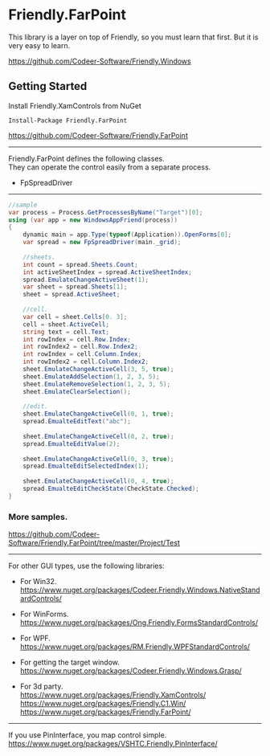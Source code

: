 Friendly.FarPoint
============================

This library is a layer on top of
Friendly, so you must learn that first.
But it is very easy to learn.

https://github.com/Codeer-Software/Friendly.Windows 

## Getting Started
Install Friendly.XamControls from NuGet

    Install-Package Friendly.FarPoint
https://github.com/Codeer-Software/Friendly.FarPoint

***
Friendly.FarPoint defines the following classes.   
They can operate the control easily from a separate process.  

* FpSpreadDriver

***
```cs  
//sample  
var process = Process.GetProcessesByName("Target")[0];  
using (var app = new WindowsAppFriend(process))  
{  
    dynamic main = app.Type(typeof(Application)).OpenForms[0];  
    var spread = new FpSpreadDriver(main._grid);
    
    //sheets.
    int count = spread.Sheets.Count;
    int activeSheetIndex = spread.ActiveSheetIndex;
    spread.EmulateChangeActiveSheet(1);
    var sheet = spread.Sheets[1];
    sheet = spread.ActiveSheet;
    
    //cell.
    var cell = sheet.Cells[0. 3];
    cell = sheet.ActiveCell;
    string text = cell.Text;
    int rowIndex = cell.Row.Index;
    int rowIndex2 = cell.Row.Index2;
    int rowIndex = cell.Column.Index;
    int rowIndex2 = cell.Column.Index2;
    sheet.EmulateChangeActiveCell(3, 5, true);
    sheet.EmulateAddSelection(1, 2, 3, 5);
    sheet.EmulateRemoveSelection(1, 2, 3, 5);
    sheet.EmulateClearSelection();
    
    //edit.
    sheet.EmulateChangeActiveCell(0, 1, true);
    spread.EmualteEditText("abc");
    
    sheet.EmulateChangeActiveCell(0, 2, true);
    spread.EmualteEditValue(2);
    
    sheet.EmulateChangeActiveCell(0, 3, true);
    spread.EmualteEditSelectedIndex(1);
    
    sheet.EmulateChangeActiveCell(0, 4, true);
    spread.EmualteEditCheckState(CheckState.Checked);
}
```
### More samples.
https://github.com/Codeer-Software/Friendly.FarPoint/tree/master/Project/Test

***
For other GUI types, use the following libraries:

* For Win32.  
https://www.nuget.org/packages/Codeer.Friendly.Windows.NativeStandardControls/  

* For WinForms.  
https://www.nuget.org/packages/Ong.Friendly.FormsStandardControls/  

* For WPF.
https://www.nuget.org/packages/RM.Friendly.WPFStandardControls/  

* For getting the target window.  
https://www.nuget.org/packages/Codeer.Friendly.Windows.Grasp/  

* For 3d party.  
https://www.nuget.org/packages/Friendly.XamControls/  
https://www.nuget.org/packages/Friendly.C1.Win/  
https://www.nuget.org/packages/Friendly.FarPoint/  

***
If you use PinInterface, you map control simple.  
https://www.nuget.org/packages/VSHTC.Friendly.PinInterface/


